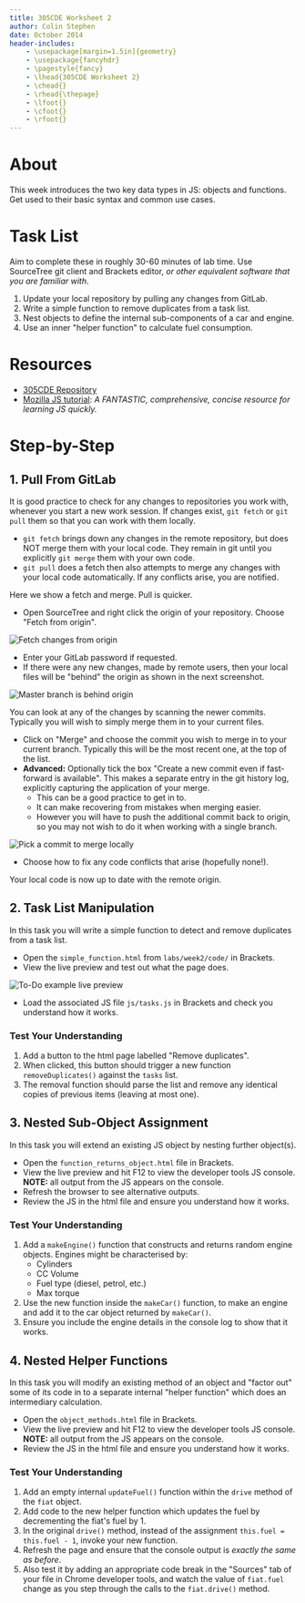 ```yaml
---
title: 305CDE Worksheet 2
author: Colin Stephen
date: October 2014
header-includes:
	- \usepackage[margin=1.5in]{geometry}
	- \usepackage{fancyhdr}
    - \pagestyle{fancy}
    - \lhead{305CDE Worksheet 2}
    - \chead{}
    - \rhead{\thepage}
    - \lfoot{}
    - \cfoot{}
    - \rfoot{}
---
```


# About

This week introduces the two key data types in JS: objects and functions. Get used to their basic syntax and common use cases.

# Task List

Aim to complete these in roughly 30-60 minutes of lab time. Use SourceTree git client and Brackets editor, _or other equivalent software that you are familiar with_.

1. Update your local repository by pulling any changes from GitLab.
2. Write a simple function to remove duplicates from a task list.
3. Nest objects to define the internal sub-components of a car and engine.
4. Use an inner "helper function" to calculate fuel consumption.

# Resources

* [305CDE Repository][]
* [Mozilla JS tutorial][]: _A FANTASTIC, comprehensive, concise resource for learning JS quickly._

[305CDE Repository]: https://gitlab.com/c0lin/305cde
[Mozilla JS tutorial]: https://developer.mozilla.org/en-US/docs/Web/JavaScript/A_re-introduction_to_JavaScript


# Step-by-Step

## 1. Pull From GitLab

It is good practice to check for any changes to repositories you work with, whenever you start a new work session. If changes exist, `git fetch` or `git pull` them so that you can work with them locally.

* `git fetch` brings down any changes in the remote repository, but does NOT merge them with your local code. They remain in git until you explicitly `git merge` them with your own code.
* `git pull` does a fetch then also attempts to merge any changes with your local code automatically. If any conflicts arise, you are notified.

Here we show a fetch and merge. Pull is quicker.

* Open SourceTree and right click the origin of your repository. Choose "Fetch from origin".

![Fetch changes from origin](static/sourcetree-fetch.png)

* Enter your GitLab password if requested.
* If there were any new changes, made by remote users, then your local files will be "behind" the origin as shown in the next screenshot.

![Master branch is behind origin](static/master-behind-origin.png)

You can look at any of the changes by scanning the newer commits. Typically you will wish to simply merge them in to your current files.

* Click on "Merge" and choose the commit you wish to merge in to your current branch. Typically this will be the most recent one, at the top of the list.
* **Advanced:** Optionally tick the box "Create a new commit even if fast-forward is available". This makes a separate entry in the git history log, explicitly capturing the application of your merge.
	- This can be a good practice to get in to.
	- It can make recovering from mistakes when merging easier.
	- However you will have to push the additional commit back to origin, so you may not wish to do it when working with a single branch.

![Pick a commit to merge locally](static/pick-commit-to-merge.png)

* Choose how to fix any code conflicts that arise (hopefully none!).

Your local code is now up to date with the remote origin.

## 2. Task List Manipulation

In this task you will write a simple function to detect and remove duplicates from a task list.

* Open the `simple_function.html` from `labs/week2/code/` in Brackets.
* View the live preview and test out what the page does.

![To-Do example live preview](static/to-do-live-preview.png)

* Load the associated JS file `js/tasks.js` in Brackets and check you understand how it works.

### Test Your Understanding

1. Add a button to the html page labelled "Remove duplicates".
2. When clicked, this button should trigger a new function `removeDuplicates()` against the `tasks` list.
3. The removal function should parse the list and remove any identical copies of previous items (leaving at most one).

## 3. Nested Sub-Object Assignment

In this task you will extend an existing JS object by nesting further object(s).

* Open the `function_returns_object.html` file in Brackets.
* View the live preview and hit F12 to view the developer tools JS console. **NOTE:** all output from the JS appears on the console.
* Refresh the browser to see alternative outputs.
* Review the JS in the html file and ensure you understand how it works.

### Test Your Understanding

1. Add a `makeEngine()` function that constructs and returns random engine objects. Engines might be characterised by:
	* Cylinders
	* CC Volume
	* Fuel type (diesel, petrol, etc.)
	* Max torque
2. Use the new function inside the `makeCar()` function, to make an engine and add it to the car object returned by `makeCar()`.
3. Ensure you include the engine details in the console log to show that it works.

## 4. Nested Helper Functions

In this task you will modify an existing method of an object and "factor out" some of its code in to a separate internal "helper function" which does an intermediary calculation.

* Open the `object_methods.html` file in Brackets.
* View the live preview and hit F12 to view the developer tools JS console. **NOTE:** all output from the JS appears on the console.
* Review the JS in the html file and ensure you understand how it works.

### Test Your Understanding

1. Add an empty internal `updateFuel()` function within the `drive` method of the `fiat` object.
2. Add code to the new helper function which updates the fuel by decrementing the fiat's fuel by 1.
3. In the original `drive()` method, instead of the assignment `this.fuel = this.fuel - 1`, invoke your new function.
4. Refresh the page and ensure that the console output is _exactly the same as before_.
5. Also test it by adding an appropriate code break in the "Sources" tab of your file in Chrome developer tools, and watch the value of `fiat.fuel` change as you step through the calls to the `fiat.drive()` method.
